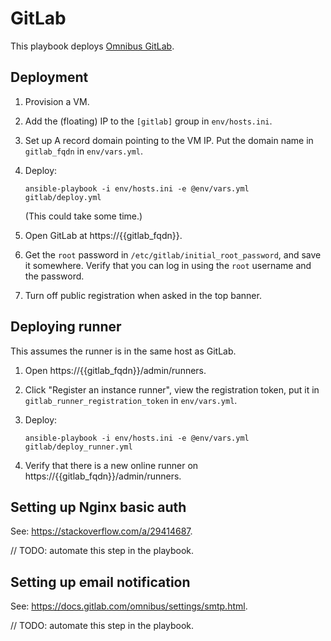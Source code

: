 # GitLab

This playbook deploys [Omnibus GitLab](https://docs.gitlab.com/omnibus/).

## Deployment

1. Provision a VM.
1. Add the (floating) IP to the `[gitlab]` group in `env/hosts.ini`.
1. Set up A record domain pointing to the VM IP. Put the domain name in `gitlab_fqdn` in `env/vars.yml`.

1. Deploy:

       ansible-playbook -i env/hosts.ini -e @env/vars.yml gitlab/deploy.yml

   (This could take some time.)

1. Open GitLab at https://{{gitlab_fqdn}}.

1. Get the `root` password in `/etc/gitlab/initial_root_password`, and save it somewhere. Verify that you can log in using the `root` username and the password.

1. Turn off public registration when asked in the top banner.

## Deploying runner

This assumes the runner is in the same host as GitLab.

1. Open https://{{gitlab_fqdn}}/admin/runners.
1. Click "Register an instance runner", view the registration token, put it in `gitlab_runner_registration_token` in `env/vars.yml`.

1. Deploy:

       ansible-playbook -i env/hosts.ini -e @env/vars.yml gitlab/deploy_runner.yml

1. Verify that there is a new online runner on https://{{gitlab_fqdn}}/admin/runners.

## Setting up Nginx basic auth

See: https://stackoverflow.com/a/29414687.

// TODO: automate this step in the playbook.

## Setting up email notification

See: https://docs.gitlab.com/omnibus/settings/smtp.html.

// TODO: automate this step in the playbook.
